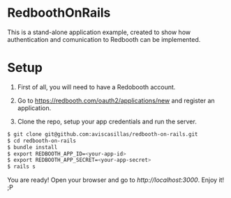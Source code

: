 # RedboothOnRails
This is a stand-alone application example, created to show how authentication and comunication to Redbooth can be implemented.

# Setup
1. First of all, you will need to have a Redobooth account.

2. Go to https://redbooth.com/oauth2/applications/new and register an application.

3. Clone the repo, setup your app credentials and run the server.

```bash
$ git clone git@github.com:aviscasillas/redbooth-on-rails.git
$ cd redbooth-on-rails
$ bundle install
$ export REDBOOTH_APP_ID=<your-app-id>
$ export REDBOOTH_APP_SECRET=<your-app-secret>
$ rails s
```

You are ready!
Open your browser and go to *http://localhost:3000*. Enjoy it! ;P
